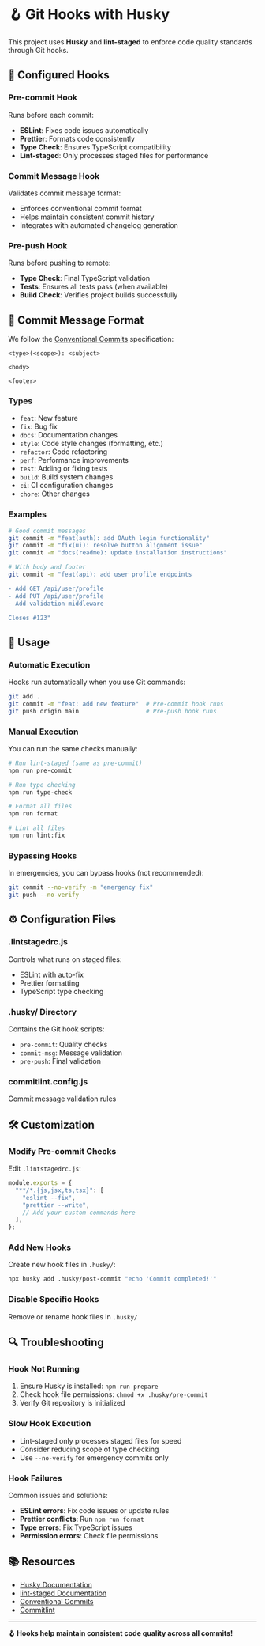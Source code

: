 # 🪝 Git Hooks with Husky

This project uses **Husky** and **lint-staged** to enforce code quality standards through Git hooks.

## 🔧 Configured Hooks

### Pre-commit Hook

Runs before each commit:

- **ESLint**: Fixes code issues automatically
- **Prettier**: Formats code consistently
- **Type Check**: Ensures TypeScript compatibility
- **Lint-staged**: Only processes staged files for performance

### Commit Message Hook

Validates commit message format:

- Enforces conventional commit format
- Helps maintain consistent commit history
- Integrates with automated changelog generation

### Pre-push Hook

Runs before pushing to remote:

- **Type Check**: Final TypeScript validation
- **Tests**: Ensures all tests pass (when available)
- **Build Check**: Verifies project builds successfully

## 📝 Commit Message Format

We follow the [Conventional Commits](https://www.conventionalcommits.org/) specification:

```
<type>(<scope>): <subject>

<body>

<footer>
```

### Types

- `feat`: New feature
- `fix`: Bug fix
- `docs`: Documentation changes
- `style`: Code style changes (formatting, etc.)
- `refactor`: Code refactoring
- `perf`: Performance improvements
- `test`: Adding or fixing tests
- `build`: Build system changes
- `ci`: CI configuration changes
- `chore`: Other changes

### Examples

```bash
# Good commit messages
git commit -m "feat(auth): add OAuth login functionality"
git commit -m "fix(ui): resolve button alignment issue"
git commit -m "docs(readme): update installation instructions"

# With body and footer
git commit -m "feat(api): add user profile endpoints

- Add GET /api/user/profile
- Add PUT /api/user/profile
- Add validation middleware

Closes #123"
```

## 🚀 Usage

### Automatic Execution

Hooks run automatically when you use Git commands:

```bash
git add .
git commit -m "feat: add new feature"  # Pre-commit hook runs
git push origin main                   # Pre-push hook runs
```

### Manual Execution

You can run the same checks manually:

```bash
# Run lint-staged (same as pre-commit)
npm run pre-commit

# Run type checking
npm run type-check

# Format all files
npm run format

# Lint all files
npm run lint:fix
```

### Bypassing Hooks

In emergencies, you can bypass hooks (not recommended):

```bash
git commit --no-verify -m "emergency fix"
git push --no-verify
```

## ⚙️ Configuration Files

### .lintstagedrc.js

Controls what runs on staged files:

- ESLint with auto-fix
- Prettier formatting
- TypeScript type checking

### .husky/ Directory

Contains the Git hook scripts:

- `pre-commit`: Quality checks
- `commit-msg`: Message validation
- `pre-push`: Final validation

### commitlint.config.js

Commit message validation rules

## 🛠 Customization

### Modify Pre-commit Checks

Edit `.lintstagedrc.js`:

```javascript
module.exports = {
  "**/*.{js,jsx,ts,tsx}": [
    "eslint --fix",
    "prettier --write",
    // Add your custom commands here
  ],
};
```

### Add New Hooks

Create new hook files in `.husky/`:

```bash
npx husky add .husky/post-commit "echo 'Commit completed!'"
```

### Disable Specific Hooks

Remove or rename hook files in `.husky/`

## 🔍 Troubleshooting

### Hook Not Running

1. Ensure Husky is installed: `npm run prepare`
2. Check hook file permissions: `chmod +x .husky/pre-commit`
3. Verify Git repository is initialized

### Slow Hook Execution

- Lint-staged only processes staged files for speed
- Consider reducing scope of type checking
- Use `--no-verify` for emergency commits only

### Hook Failures

Common issues and solutions:

- **ESLint errors**: Fix code issues or update rules
- **Prettier conflicts**: Run `npm run format`
- **Type errors**: Fix TypeScript issues
- **Permission errors**: Check file permissions

## 📚 Resources

- [Husky Documentation](https://typicode.github.io/husky/)
- [lint-staged Documentation](https://github.com/okonet/lint-staged)
- [Conventional Commits](https://www.conventionalcommits.org/)
- [Commitlint](https://commitlint.js.org/)

---

**🪝 Hooks help maintain consistent code quality across all commits!**
